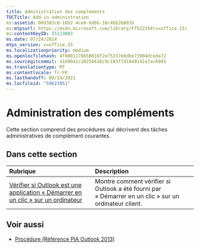 ```yaml
---
title: Administration des compléments
TOCTitle: Add-in administration
ms:assetid: 08d383c0-18b2-4ce6-bd6b-16c4bb26801b
ms:mtpsurl: https://msdn.microsoft.com/library/Ff522354(v=office.15)
ms:contentKeyID: 55119803
ms.date: 07/24/2014
mtps_version: v=office.15
ms.localizationpriority: medium
ms.openlocfilehash: 4f8001178b58016f2e75337e6dbe73904dceda72
ms.sourcegitcommit: a1d9041c20256616c9c183f7d1049142a7ac6991
ms.translationtype: MT
ms.contentlocale: fr-FR
ms.lasthandoff: 09/24/2021
ms.locfileid: "59623851"
---
```

# <a name="add-in-administration"></a>Administration des compléments

Cette section comprend des procédures qui décrivent des tâches administratives de complément courantes.

## <a name="in-this-section"></a>Dans cette section

|Rubrique|Description|
|:----|:----------|
|[Vérifier si Outlook est une application « Démarrer en un clic » sur un ordinateur](how-to-determine-whether-outlook-is-a-click-to-run-application-on-a-computer.md) |Montre comment vérifier si Outlook a été fourni par « Démarrer en un clic » sur un ordinateur client.|

## <a name="see-also"></a>Voir aussi

- [Procédure (Référence PIA Outlook 2013)](how-do-i-outlook-2013-pia-reference.md)

